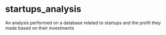 # startups_analysis
An analysis performed on a database related to startups and the profit they made based on their investments
